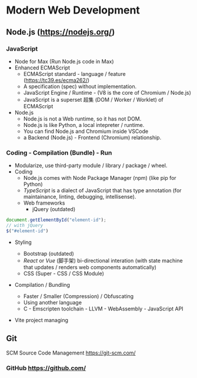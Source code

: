 # Modern Web Development
## Node.js (https://nodejs.org/)
### JavaScript
- Node for Max (Run Node.js code in Max)
- Enhanced ECMAScript
    - ECMAScript standard - language / feature (https://tc39.es/ecma262/)
    - A specification (spec) without implementation.
    - JavaScript Engine / Runtime - (V8 is the core of Chromium / Node.js)
    - JavaScript is a superset 超集 (DOM / Worker / Worklet) of ECMAScript
- Node.js
    - Node.js is not a Web runtime, so it has not DOM.
    - Node.js is like Python, a local intepreter / runtime.
    - You can find Node.js and Chromium inside VSCode
    - a Backend (Node.js) - Frontend (Chromium) relationship.
### Coding - Compilation (Bundle) - Run
- Modularize, use third-party module / library / package / wheel.
- Coding
    - Node.js comes with Node Package Manager (npm) (like pip for Python)
    - _TypeScript_ is a dialect of JavaScript that has type annotation (for maintainance, linting, debugging, intellisense).
    - Web frameworks
        - jQuery (outdated)
```JavaScript
document.getElementById("element-id");
// with jQuery
$("#element-id")
```
- Styling
    - Bootstrap (outdated)
    - _React_ or _Vue_ (脚手架) bi-directional interation (with state machine that updates / renders web components automatically)
    - CSS (Super - CSS / CSS Module)
- Compilation / Bundling
    - Faster / Smaller (Compression) / Obfuscating
    - Using another language
    - C - Emscripten toolchain - LLVM - WebAssembly - JavaScript API

- Vite project managing

## Git
SCM Source Code Management
https://git-scm.com/

### GitHub https://github.com/
